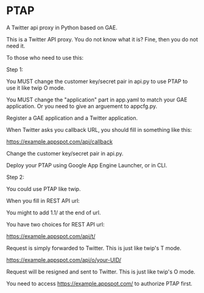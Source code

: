 PTAP
====

A Twitter api proxy in Python based on GAE.

This is a Twitter API proxy. You do not know what it is? Fine, then you do not need it.

To those who need to use this:


Step 1:

You MUST change the customer key/secret pair in api.py to use PTAP to use it like twip O mode.

You MUST change the "application" part in app.yaml to match your GAE application. Or you need to give an arguement to appcfg.py.

Register a GAE application and a Twitter application. 

When Twitter asks you callback URL, you should fill in something like this:

https://example.appspot.com/api/callback

Change the customer key/secret pair in api.py. 

Deploy your PTAP using Google App Engine Launcher, or in CLI.


Step 2:

You could use PTAP like twip. 

When you fill in REST API url:

You might to add 1.1/ at the end of url.

You have two choices for REST API url:

https://example.appspot.com/api/t/ 

Request is simply forwarded to Twitter. This is just like twip's T mode.

https://example.appspot.com/api/o/your-UID/

Request will be resigned and sent to Twitter. This is just like twip's O mode.

You need to access https://example.appspot.com/ to authorize PTAP first.

